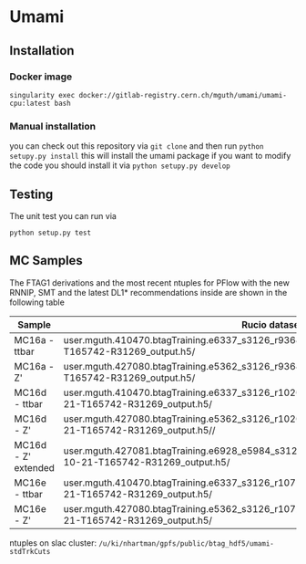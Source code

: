 # Umami

## Installation

### Docker image

```
singularity exec docker://gitlab-registry.cern.ch/mguth/umami/umami-cpu:latest bash
```

### Manual installation

you can check out this repository via `git clone` and then run
```python setupy.py install```
this will install the umami package
if you want to modify the code you should install it via
```python setupy.py develop```

## Testing
The unit test you can run via
```
python setup.py test
```

## MC Samples

The FTAG1 derivations and the most recent ntuples for PFlow with the new RNNIP, SMT and the latest DL1* recommendations inside are shown in the following table


| Sample | Rucio dataset    |  FTAG1 derivations|
| ------------- | ---------------- | ---------------- |
|MC16a - ttbar             | user.mguth.410470.btagTraining.e6337_s3126_r9364_p3703.EMPFlow_IPRNN.2019-10-21-T165742-R31269_output.h5/ | mc16_13TeV.410470.PhPy8EG_A14_ttbar_hdamp258p75_nonallhad.deriv.DAOD_FTAG1.e6337_s3126_r9364_p3703 |
|MC16a - Z'             |  user.mguth.427080.btagTraining.e5362_s3126_r9364_p3703.EMPFlow_IPRNN.2019-10-21-T165742-R31269_output.h5/ |  mc16_13TeV.427080.Pythia8EvtGen_A14NNPDF23LO_flatpT_Zprime.deriv.DAOD_FTAG1.e5362_s3126_r9364_p3703 |
|MC16d - ttbar             | user.mguth.410470.btagTraining.e6337_s3126_r10201_p3703.EMPFlow_IPRNN.2019-10-21-T165742-R31269_output.h5/ | mc16_13TeV.410470.PhPy8EG_A14_ttbar_hdamp258p75_nonallhad.deriv.DAOD_FTAG1.e6337_s3126_r10201_p3703 |
|MC16d - Z'             | user.mguth.427080.btagTraining.e5362_s3126_r10201_p3703.EMPFlow_IPRNN.2019-10-21-T165742-R31269_output.h5// | mc16_13TeV.427080.Pythia8EvtGen_A14NNPDF23LO_flatpT_Zprime.deriv.DAOD_FTAG1.e5362_s3126_r10201_p3703 |
|MC16d - Z' extended             | user.mguth.427081.btagTraining.e6928_e5984_s3126_r10201_p3703.EMPFlow_IPRNN.2019-10-21-T165742-R31269_output.h5/  | mc16_13TeV.427081.Pythia8EvtGen_A14NNPDF23LO_flatpT_Zprime_Extended.deriv.DAOD_FTAG1.e6928_e5984_s3126_r10201_p3703 |
|MC16e - ttbar             | user.mguth.410470.btagTraining.e6337_s3126_r10724_p3703.EMPFlow_IPRNN.2019-10-21-T165742-R31269_output.h5/ | mc16_13TeV:mc16_13TeV.410470.PhPy8EG_A14_ttbar_hdamp258p75_nonallhad.deriv.DAOD_FTAG1.e6337_s3126_r10724_p3703 |
|MC16e - Z'      |  user.mguth.427080.btagTraining.e5362_s3126_r10724_p3703.EMPFlow_IPRNN.2019-10-21-T165742-R31269_output.h5/  | mc16_13TeV:mc16_13TeV.427080.Pythia8EvtGen_A14NNPDF23LO_flatpT_Zprime.deriv.DAOD_FTAG1.e5362_s3126_r10724_p3703 |

ntuples on slac cluster: `/u/ki/nhartman/gpfs/public/btag_hdf5/umami-stdTrkCuts`

